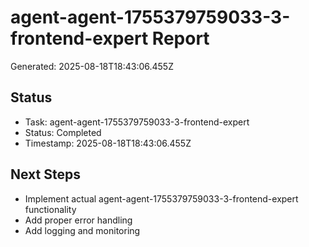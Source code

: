 # agent-agent-1755379759033-3-frontend-expert Report

Generated: 2025-08-18T18:43:06.455Z

## Status
- Task: agent-agent-1755379759033-3-frontend-expert
- Status: Completed
- Timestamp: 2025-08-18T18:43:06.455Z

## Next Steps
- Implement actual agent-agent-1755379759033-3-frontend-expert functionality
- Add proper error handling
- Add logging and monitoring
